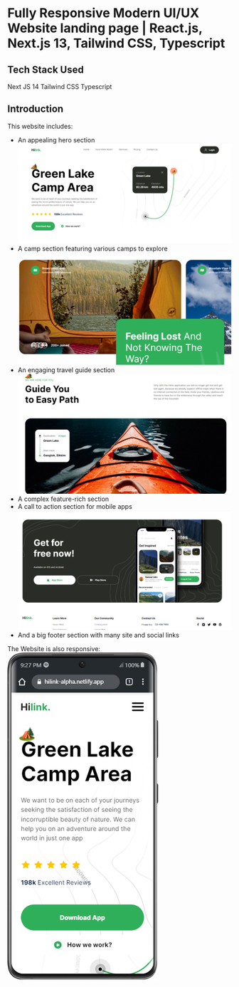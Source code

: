 # Fully Responsive Modern UI/UX Website landing page | React.js, Next.js 13, Tailwind CSS, Typescript

## Tech Stack Used

Next JS 14
Tailwind CSS
Typescript

## Introduction

This website includes:

- An appealing hero section
  ![Hero Section](./github/hero-ss.png)
- A camp section featuring various camps to explore
  ![Camp Section](./github/camp-ss.png)
- An engaging travel guide section
  ![Guide Section](./github/guide-ss.png)
- A complex feature-rich section
- A call to action section for mobile apps
  ![CTA Section](./github/cta-ss.png)
- And a big footer section with many site and social links

The Website is also responsive:
![Responsive](./github/responsive.png)
